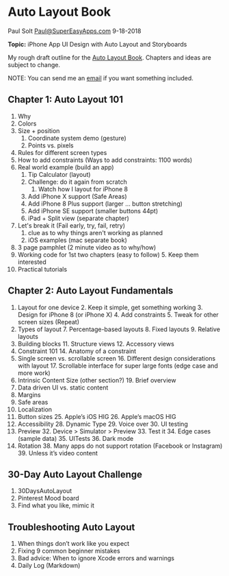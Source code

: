 # Auto Layout Book
Paul Solt
<Paul@SuperEasyApps.com>
9-18-2018

**Topic:** iPhone App UI Design with Auto Layout and Storyboards

My rough draft outline for the [Auto Layout Book](http://bit.ly/AutoLayoutBook). Chapters and ideas are subject to change.

NOTE:  You can send me an [email](Paul@SuperEasyApps.com) if you want something included.

## Chapter 1: Auto Layout 101 

1. Why
2. Colors
3. Size + position
	1. Coordinate system demo (gesture)
	2. Points vs. pixels
4. Rules for different screen types
5. How to add constraints (Ways to add constraints: 1100 words)
6. Real world example (build an app)
	1. Tip Calculator (layout)
	2. Challenge: do it again from scratch
		1. Watch how I layout for iPhone 8
	3. Add iPhone X support (Safe Areas)
	4. Add iPhone 8 Plus support (larger … button stretching)
	5. Add iPhone SE support (smaller buttons 44pt)
	6. iPad + Split view (separate chapter)
7. Let's break it (Fail early, try, fail, retry)
	1. clue as to why things aren't working as planned
	2. iOS examples (mac separate book)
8. 3 page pamphlet (2 minute video as to why/how)
9. Working code for 1st two chapters (easy to follow)
	5. Keep them interested
10. Practical tutorials

## Chapter 2: Auto Layout Fundamentals

1. Layout for one device
	2. Keep it simple, get something working
	3. Design for iPhone 8 (or iPhone X)
	4. Add constraints 
	5. Tweak for other screen sizes (Repeat)
6. Types of layout
	7. Percentage-based layouts
	8. Fixed layouts
	9. Relative layouts
10. Building blocks
	11. Structure views
	12. Accessory views
13. Constraint 101
	14. Anatomy of a constraint
15. Single screen vs. scrollable screen
	16. Different design considerations with layout
	17. Scrollable interface for super large fonts (edge case and more work)
18. Intrinsic Content Size (other section?)
	19. Brief overview
20. Data driven UI vs. static content
21. Margins
22. Safe areas
23. Localization
24. Button sizes
	25. Apple’s iOS HIG
	26. Apple’s macOS HIG
27. Accessibility
	28. Dynamic Type
	29. Voice over
		30. UI testing
31. Preview
	32. Device > Simulator > Preview
	33. Test it
	34. Edge cases (sample data)
	35. UITests 
	36. Dark mode
37. Rotation
	38. Many apps do not support rotation (Facebook or Instagram)
		39. Unless it’s video content



## 30-Day Auto Layout Challenge


1. 30DaysAutoLayout
2. Pinterest Mood board
3. Find what you like, mimic it

## Troubleshooting Auto Layout

1. When things don’t work like you expect
2. Fixing 9 common beginner mistakes  
3. Bad advice: When to ignore Xcode errors and warnings
4. Daily Log (Markdown)
